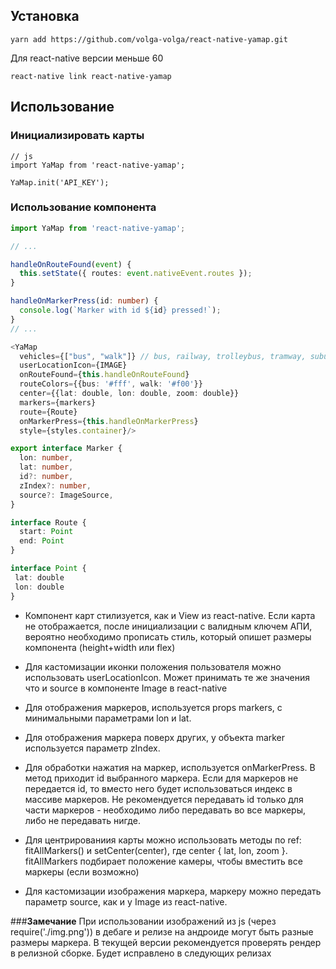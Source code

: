 ## Установка

```
yarn add https://github.com/volga-volga/react-native-yamap.git
```
Для react-native версии меньше 60
```
react-native link react-native-yamap
``` 

## Использование

### Инициализировать карты

```
// js
import YaMap from 'react-native-yamap';

YaMap.init('API_KEY');
```

### Использование компонента
```typescript
import YaMap from 'react-native-yamap';

// ...

handleOnRouteFound(event) {
  this.setState({ routes: event.nativeEvent.routes });
}

handleOnMarkerPress(id: number) {
  console.log(`Marker with id ${id} pressed!`);
}
// ...

<YaMap
  vehicles={["bus", "walk"]} // bus, railway, trolleybus, tramway, suburban, underground, walk
  userLocationIcon={IMAGE}
  onRouteFound={this.handleOnRouteFound}
  routeColors={{bus: '#fff', walk: '#f00'}}
  center={{lat: double, lon: double, zoom: double}}
  markers={markers}
  route={Route}
  onMarkerPress={this.handleOnMarkerPress}
  style={styles.container}/>
```

```typescript
export interface Marker {
  lon: number,
  lat: number,
  id?: number,
  zIndex?: number,
  source?: ImageSource,
}
```
```typescript
interface Route {
  start: Point
  end: Point
}
```
```typescript
interface Point {
 lat: double 
 lon: double
}  

```


- Компонент карт стилизуется, как и View из react-native. Если карта не отображается, после инициализации с валидным ключем АПИ, вероятно необходимо прописать стиль, который опишет размеры компонента (height+width или flex)

- Для кастомизации иконки положения пользователя можно использовать userLocationIcon. Может принимать те же значения что и source в компоненте Image в react-native

- Для отображения маркеров, используется props markers, с минимальными параметрами lon и lat.

- Для отображения маркера поверх других, у объекта marker используется параметр zIndex.

- Для обработки нажатия на маркер, используется onMarkerPress. В метод приходит id выбранного маркера. Если для маркеров не передается id, то вместо него будет использоваться индекс в массиве маркеров. Не рекомендуется передавать id только для части маркеров - необходимо либо передавать во все маркеры, либо не передавать нигде.

- Для центрированиия карты можно использовать методы по ref: fitAllMarkers() и setCenter(center), где center { lat, lon, zoom }. fitAllMarkers подбирает положение камеры, чтобы вместить все маркеры (если возможно)


- Для кастомизации изображения маркера, маркеру можно передать параметр source, как и у Image из react-native.

###**Замечание**
При использовании изображений из js (через require('./img.png')) в дебаге и релизе на андроиде могут быть разные размеры маркера. В текущей версии рекомендуется проверять рендер в релизной сборке. Будет исправлено в следующих релизах
